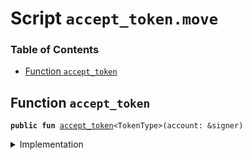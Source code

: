 
<a name="SCRIPT"></a>

# Script `accept_token.move`

### Table of Contents

-  [Function `accept_token`](#SCRIPT_accept_token)



<a name="SCRIPT_accept_token"></a>

## Function `accept_token`



<pre><code><b>public</b> <b>fun</b> <a href="#SCRIPT_accept_token">accept_token</a>&lt;TokenType&gt;(account: &signer)
</code></pre>



<details>
<summary>Implementation</summary>


<pre><code><b>fun</b> <a href="#SCRIPT_accept_token">accept_token</a>&lt;TokenType&gt;(account: &signer) {
    <a href="../../modules/doc/Account.md#0x1_Account_accept_token">Account::accept_token</a>&lt;TokenType&gt;(account);
}
</code></pre>



</details>
